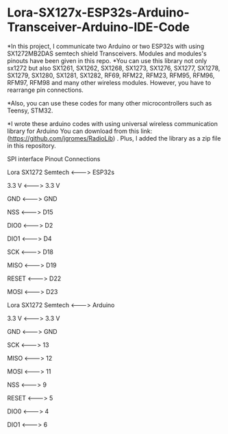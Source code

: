 # Lora-SX127x-ESP32s-Arduino-Transceiver-Arduino-IDE-Code
*In this project, I communicate two Arduino or  two ESP32s with using SX1272MB2DAS semtech shield Transceivers. Modules and modules's pinouts have been given in this repo.
*You can use this library not only sx1272 but also SX1261, SX1262, SX1268, SX1273, SX1276, SX1277, SX1278, SX1279, SX1280, SX1281, SX1282, RF69, RFM22, RFM23, RFM95, RFM96, RFM97, RFM98 and many other wireless modules. However, you have to rearrange pin connections.

*Also, you can use these codes for many other microcontrollers such as Teensy, STM32.

*I wrote these arduino codes with using universal wireless communication library for Arduino You can download from this link:(https://github.com/jgromes/RadioLib) . Plus, I added the library as a zip file in this repository.


SPI interface Pinout Connections

Lora SX1272 Semtech <---> ESP32s

3.3 V <---> 3.3 V 

GND <---> GND

NSS <---> D15

DIO0 <---> D2

DIO1 <---> D4

SCK <---> D18

MISO <---> D19

RESET <---> D22

MOSI <---> D23

Lora SX1272 Semtech <---> Arduino

3.3 V <---> 3.3 V 

GND <---> GND

SCK <---> 13

MISO <---> 12

MOSI <---> 11

NSS <---> 9

RESET <---> 5

DIO0 <---> 4

DIO1 <---> 6






